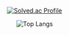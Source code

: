 <div align=center>
  
[![Solved.ac Profile](http://mazassumnida.wtf/api/generate_badge?boj=123kbg)](https://solved.ac/123kbg)
  
![Top Langs](https://github-readme-stats.vercel.app/api/top-langs/?username=Hokgorny&layout=Demo&theme=dark)
  
</div>
